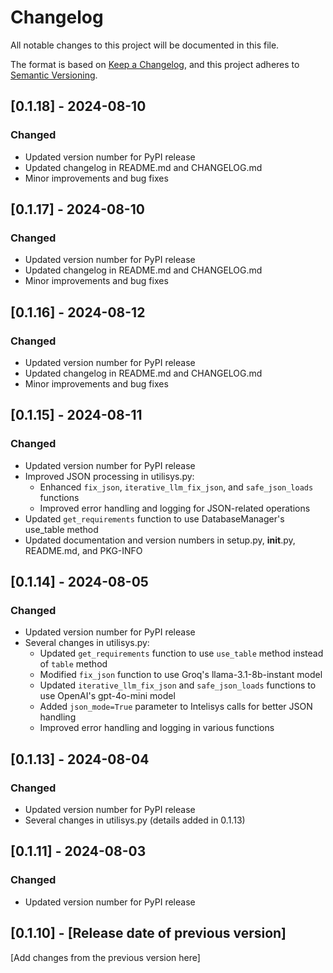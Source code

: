 # Changelog

All notable changes to this project will be documented in this file.

The format is based on [Keep a Changelog](https://keepachangelog.com/en/1.0.0/),
and this project adheres to [Semantic Versioning](https://semver.org/spec/v2.0.0.html).

## [0.1.18] - 2024-08-10

### Changed
- Updated version number for PyPI release
- Updated changelog in README.md and CHANGELOG.md
- Minor improvements and bug fixes

## [0.1.17] - 2024-08-10

### Changed
- Updated version number for PyPI release
- Updated changelog in README.md and CHANGELOG.md
- Minor improvements and bug fixes

## [0.1.16] - 2024-08-12

### Changed
- Updated version number for PyPI release
- Updated changelog in README.md and CHANGELOG.md
- Minor improvements and bug fixes

## [0.1.15] - 2024-08-11

### Changed
- Updated version number for PyPI release
- Improved JSON processing in utilisys.py:
  - Enhanced `fix_json`, `iterative_llm_fix_json`, and `safe_json_loads` functions
  - Improved error handling and logging for JSON-related operations
- Updated `get_requirements` function to use DatabaseManager's use_table method
- Updated documentation and version numbers in setup.py, __init__.py, README.md, and PKG-INFO

## [0.1.14] - 2024-08-05

### Changed
- Updated version number for PyPI release
- Several changes in utilisys.py:
  - Updated `get_requirements` function to use `use_table` method instead of `table` method
  - Modified `fix_json` function to use Groq's llama-3.1-8b-instant model
  - Updated `iterative_llm_fix_json` and `safe_json_loads` functions to use OpenAI's gpt-4o-mini model
  - Added `json_mode=True` parameter to Intelisys calls for better JSON handling
  - Improved error handling and logging in various functions

## [0.1.13] - 2024-08-04

### Changed
- Updated version number for PyPI release
- Several changes in utilisys.py (details added in 0.1.13)

## [0.1.11] - 2024-08-03

### Changed
- Updated version number for PyPI release

## [0.1.10] - [Release date of previous version]

[Add changes from the previous version here]
